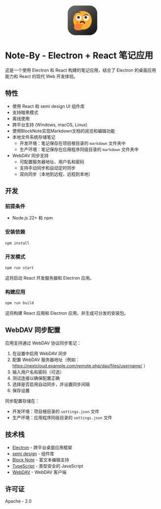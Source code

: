 <p align="center">
  <img src="/resources/icon.png" style="width:100px"/>
</p>

# Note-By - Electron + React 笔记应用

这是一个使用 Electron 和 React 构建的笔记应用，结合了 Electron 的桌面应用能力和 React 的现代 Web 开发体验。

## 特性

- 使用 React 和 semi design UI 组件库
- 支持暗黑模式
- 离线使用
- 跨平台支持 (Windows, macOS, Linux)
- 使用BlockNote实现Markdown文档的阅览和编辑功能
- 本地文件系统存储笔记
  - 开发环境：笔记保存在项目根目录的 `markdown` 文件夹中
  - 生产环境：笔记保存在应用程序同级目录的 `markdown` 文件夹中
- WebDAV 同步支持
  - 可配置服务器地址、用户名和密码
  - 支持手动同步和自动定时同步
  - 双向同步（本地到远程，远程到本地）

## 开发

### 前提条件

- Node.js 22+ 和 npm

### 安装依赖

```bash
npm install
```

### 开发模式

```bash
npm run start
```

这将启动 React 开发服务器和 Electron 应用。

### 构建应用

```bash
npm run build
```

这将构建 React 应用和 Electron 应用，并生成可分发的安装包。

## WebDAV 同步配置

应用支持通过 WebDAV 协议同步笔记：

1. 在设置中启用 WebDAV 同步
2. 配置 WebDAV 服务器地址（例如：https://nextcloud.example.com/remote.php/dav/files/username/ ）
3. 输入用户名和密码（可选）
4. 测试连接以确保配置正确
5. 选择是否启用自动同步，并设置同步间隔
6. 保存设置

同步配置存储在：

- 开发环境：项目根目录的 `settings.json` 文件
- 生产环境：应用程序同级目录的 `settings.json` 文件

## 技术栈

- [Electron](https://www.electronjs.org/) - 跨平台桌面应用框架
- [semi design](https://semi.design/) - 组件库
- [Block Note](https://www.blocknotejs.org/) - 富文本编辑支持
- [TypeScript](https://www.typescriptlang.org/) - 类型安全的 JavaScript
- [WebDAV](https://github.com/perry-mitchell/webdav-client) - WebDAV 客户端

## 许可证

Apache - 2.0
